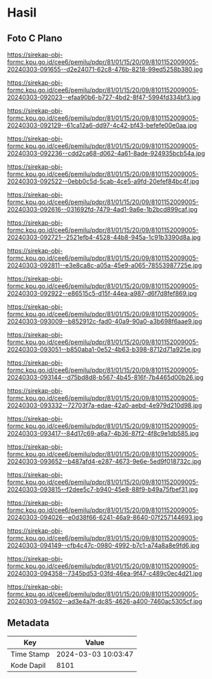# Hasil

## Foto C Plano

https://sirekap-obj-formc.kpu.go.id/cee6/pemilu/pdpr/81/01/15/20/09/8101152009005-20240303-091655--d2e24071-62c8-476b-8218-99ed5258b380.jpg

https://sirekap-obj-formc.kpu.go.id/cee6/pemilu/pdpr/81/01/15/20/09/8101152009005-20240303-092023--efaa90b6-b727-4bd2-8f47-5994fd334bf3.jpg

https://sirekap-obj-formc.kpu.go.id/cee6/pemilu/pdpr/81/01/15/20/09/8101152009005-20240303-092129--61ca12a6-dd97-4c42-bf43-befefe00e0aa.jpg

https://sirekap-obj-formc.kpu.go.id/cee6/pemilu/pdpr/81/01/15/20/09/8101152009005-20240303-092236--cdd2ca68-d062-4a61-8ade-924935bcb54a.jpg

https://sirekap-obj-formc.kpu.go.id/cee6/pemilu/pdpr/81/01/15/20/09/8101152009005-20240303-092522--0ebb0c5d-5cab-4ce5-a9fd-20efef84bc4f.jpg

https://sirekap-obj-formc.kpu.go.id/cee6/pemilu/pdpr/81/01/15/20/09/8101152009005-20240303-092616--031692fd-7479-4ad1-9a6e-1b2bcd899caf.jpg

https://sirekap-obj-formc.kpu.go.id/cee6/pemilu/pdpr/81/01/15/20/09/8101152009005-20240303-092721--2521efb4-4528-44b8-945a-1c91b3390d8a.jpg

https://sirekap-obj-formc.kpu.go.id/cee6/pemilu/pdpr/81/01/15/20/09/8101152009005-20240303-092811--e3e8ca8c-a05a-45e9-a065-78553987725e.jpg

https://sirekap-obj-formc.kpu.go.id/cee6/pemilu/pdpr/81/01/15/20/09/8101152009005-20240303-092922--e86515c5-d15f-44ea-a987-d6f7d8fef869.jpg

https://sirekap-obj-formc.kpu.go.id/cee6/pemilu/pdpr/81/01/15/20/09/8101152009005-20240303-093009--b852912c-fad0-40a9-90a0-a3b698f6aae9.jpg

https://sirekap-obj-formc.kpu.go.id/cee6/pemilu/pdpr/81/01/15/20/09/8101152009005-20240303-093051--b850aba1-0e52-4b63-b398-8712d71a925e.jpg

https://sirekap-obj-formc.kpu.go.id/cee6/pemilu/pdpr/81/01/15/20/09/8101152009005-20240303-093144--d75bd8d8-b567-4b45-816f-7b4465d00b26.jpg

https://sirekap-obj-formc.kpu.go.id/cee6/pemilu/pdpr/81/01/15/20/09/8101152009005-20240303-093332--72703f7a-edae-42a0-aebd-4e979d210d98.jpg

https://sirekap-obj-formc.kpu.go.id/cee6/pemilu/pdpr/81/01/15/20/09/8101152009005-20240303-093417--84d17c69-a6a7-4b36-87f2-4f8c9e1db585.jpg

https://sirekap-obj-formc.kpu.go.id/cee6/pemilu/pdpr/81/01/15/20/09/8101152009005-20240303-093652--b487afd4-e287-4673-9e6e-5ed9f018732c.jpg

https://sirekap-obj-formc.kpu.go.id/cee6/pemilu/pdpr/81/01/15/20/09/8101152009005-20240303-093815--f2dee5c7-b940-45e8-88f9-b49a75fbef31.jpg

https://sirekap-obj-formc.kpu.go.id/cee6/pemilu/pdpr/81/01/15/20/09/8101152009005-20240303-094026--e0d38f66-6241-46a9-8640-07f257144693.jpg

https://sirekap-obj-formc.kpu.go.id/cee6/pemilu/pdpr/81/01/15/20/09/8101152009005-20240303-094149--cfb4c47c-0980-4992-b7c1-a74a8a8e9fd6.jpg

https://sirekap-obj-formc.kpu.go.id/cee6/pemilu/pdpr/81/01/15/20/09/8101152009005-20240303-094358--7345bd53-03fd-46ea-9f47-c489c0ec4d21.jpg

https://sirekap-obj-formc.kpu.go.id/cee6/pemilu/pdpr/81/01/15/20/09/8101152009005-20240303-094502--ad3e4a7f-dc85-4626-a400-7460ac5305cf.jpg


## Metadata

| Key        | Value               |
| ---------- | ------------------- |
| Time Stamp | 2024-03-03 10:03:47 |
| Kode Dapil | 8101                |



